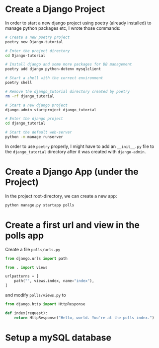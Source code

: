 # Create a Django Project

In order to start a new django project using poetry (already installed) to manage python packages etc, I wrote those commands:
```bash
# Create a new poetry project
poetry new Django-tutorial

# Enter the project directory
cd Django-tutorial

# Install django and some more packages for DB management
poetry add django python-dotenv mysqlclient

# Start a shell with the correct environment
poetry shell

# Remove the django_tutorial directory created by poetry
rm -rf django_tutorial

# Start a new django project
django-admin startproject django_tutorial

# Enter the django project
cd django_tutorial

# Start the default web-server
python -m manage runserver
```

In order to use `poetry` properly, I might have to add an `__init__.py` file to the `django_tutorial` directory after it was created with `django-admin`.

# Create a Django App (under the Project)
In the project root-directory, we can create a new app:
```bash
python manage.py startapp polls
```

# Create a first url and view in the polls app
Create a file `polls/urls.py`
```python
from django.urls import path

from . import views

urlpatterns = [
    path("", views.index, name="index"),
]
```

and modify `polls/views.py` to
```python
from django.http import HttpResponse

def index(request):
    return HttpResponse("Hello, world. You're at the polls index.")
```

# Setup a mySQL database

